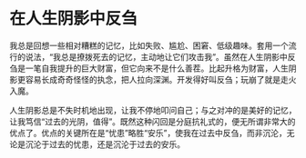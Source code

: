 # 在人生阴影中反刍

我总是回想一些相对糟糕的记忆，比如失败、尴尬、困窘、低级趣味。套用一个流行的说法，“我总是撩拨死去的记忆，主动地让它们攻击我”。虽然在人生阴影中反刍是一笔自我提升的巨大财富，但它向来不是什么善茬。比起升格为财富，人生阴影更容易长成奇奇怪怪的执念，把人拉向深渊。开发得好叫反刍；玩崩了就是走火入魔。

人生阴影总是不失时机地出现，让我不停地叩问自己；与之对冲的是美好的记忆，让我笃信“过去的光阴，值得”。既然这种闪回是分庭抗礼式的，便无所谓非常大的优点了。优点的关键所在是“忧患”略胜“安乐”，使我在过去中反刍，而非沉沦，无论是沉沦于过去的忧患，还是沉沦于过去的安乐。